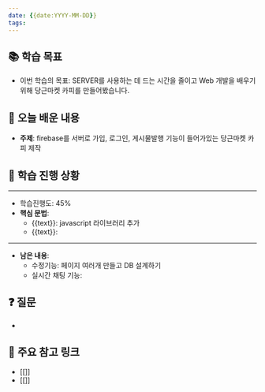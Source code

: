 ```yaml
---
date: {{date:YYYY-MM-DD}}
tags:
---
```

## 📚 학습 목표 
- 이번 학습의 목표: SERVER를 사용하는 데 드는 시간을 줄이고 Web 개발을 배우기 위해 당근마켓 카피를 만들어봤습니다.
## 📝 오늘 배운 내용 

- **주제**: firebase를 서버로 가입, 로그인, 게시물발행 기능이 들어가있는 당근마켓 카피 제작

## 📝 학습 진행 상황
---
- 학습진행도: 45%
- **핵심 문법**: 
	- {{text}}: javascript 라이브러리 추가 
	- {{text}}: 
---
- **남은 내용**: 
	- 수정기능: 페이지 여러개 만들고 DB 설계하기  
	- 실시간 채팅 기능:  
## ❓ 질문
- 
## 📌 주요 참고 링크
- [[]] 
- [[]]